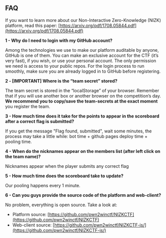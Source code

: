 ## FAQ

If you want to learn more about our Non-Interactive Zero-Knowledge (NIZK) platform, read this paper: [https://arxiv.org/pdf/1708.05844.pdf](https://arxiv.org/pdf/1708.05844.pdf)

**1 - Why do I need to login with my GitHub account?**

Among the technologies we use to make our platform auditable by anyone, GitHub is one of them. You can make an exclusive account for the CTF (it’s very fast), if you wish, or use your personal account. The only permission we need is access to your public repos. For the login process to run smoothly, make sure you are already logged in to GitHub before registering.

**2 - [IMPORTANT] Where is the “team secret” stored?**

The team secret is stored in the “localStorage” of your browser. Remember that if you will use another box or another browser on the competition’s day. **We recommend you to copy/save the team-secrets at the exact moment** you register the team.

**3 - How much time does it take for the points to appear in the scoreboard after a correct flag is submitted?**

If you get the message "Flag found, submitted", wait some minutes, the process may take a little while: bot time + github pages deploy time + pooling time.

**4 - When do the nicknames appear on the members list (after left click on the team name)?**

Nicknames appear when the player submits any correct flag

**5 - How much time does the scoreboard take to update?**

Our pooling happens every 1 minute.

**6 -  Can you guys provide the source code of the platform and web-client?**

No problem, everything is open source. Take a look at:
-   Platform source: [https://github.com/pwn2winctf/NIZKCTF](https://github.com/pwn2winctf/NIZKCTF)
-   Web-client source: [https://github.com/pwn2winctf/NIZKCTF-js/](https://github.com/pwn2winctf/NIZKCTF-js/)
